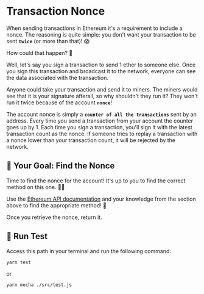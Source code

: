 # Transaction Nonce

When sending transactions in Ethereum it's a requirement to include a nonce. The reasoning is quite simple: you don't want your transaction to be sent **`twice`** (or more than that)! 😱

How could that happen? 🤔

Well, let's say you sign a transaction to send 1 ether to someone else. Once you sign this transaction and broadcast it to the network, everyone can see the data associated with the transaction.

Anyone could take your transaction and send it to miners. The miners would see that it is your signature afterall, so why shouldn't they run it? They won't run it twice because of the account **`nonce`**!

The account nonce is simply a **`counter of all the transactions`** sent by an address. Every time you send a transaction from your account the counter goes up by 1. Each time you sign a transaction, you'll sign it with the latest transaction count as the nonce. If someone tries to replay a transaction with a nonce lower than your transaction count, it will be rejected by the network.

## 🏁 Your Goal: Find the Nonce

Time to find the nonce for the account! It's up to you to find the correct method on this one. 🧐📖

Use the [Ethereum API documentation](https://docs.alchemy.com/reference/ethereum-api-quickstart?a=dkdaniz) and your knowledge from the section above to find the appropriate method! 🧠

Once you retrieve the nonce, return it.

## 🧪 Run Test

Access this path in your terminal and run the following command:

```bash
yarn test
```

or

```bash
yarn mocha ./src/test.js
```
